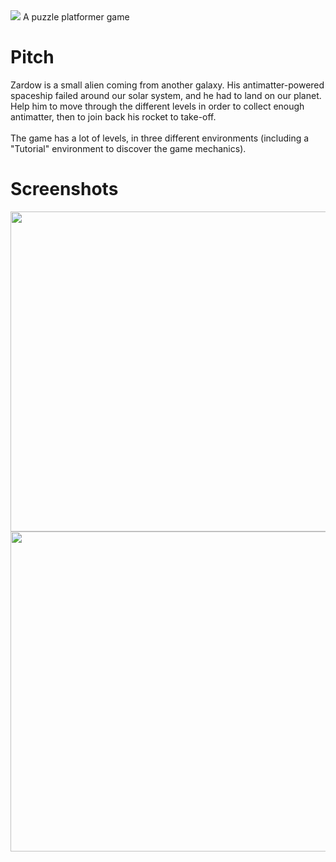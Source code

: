 <img src="http://madrau.fr/zardow/githubBase/menuTitle.png">
A puzzle platformer game

# Pitch
Zardow is a small alien coming from another galaxy. His antimatter-powered spaceship failed around our solar system, and he had to land on our planet.<br>Help him to move through the different levels in order to collect enough antimatter, then to join back his rocket to take-off.<br><br>
The game has a lot of levels, in three different environments (including a "Tutorial" environment to discover the game mechanics).<br>

# Screenshots
<img src="http://madrau.fr/zardow/githubBase/zd.png" height=512 width=512>
<img src="http://madrau.fr/zardow/githubBase/spaceSS.png" height=512 width=512>
